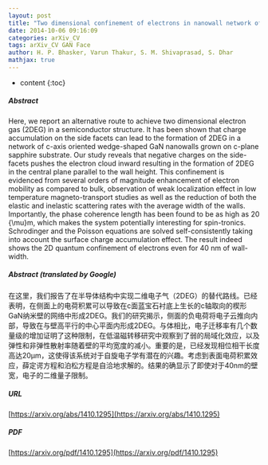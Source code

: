 ```yaml
---
layout: post
title: "Two dimensional confinement of electrons in nanowall network of GaN leading to high mobility and phase coherence"
date: 2014-10-06 09:16:09
categories: arXiv_CV
tags: arXiv_CV GAN Face
author: H. P. Bhasker, Varun Thakur, S. M. Shivaprasad, S. Dhar
mathjax: true
---
```


* content
{:toc}

##### Abstract
Here, we report an alternative route to achieve two dimensional electron gas (2DEG) in a semiconductor structure. It has been shown that charge accumulation on the side facets can lead to the formation of 2DEG in a network of c-axis oriented wedge-shaped GaN nanowalls grown on c-plane sapphire substrate. Our study reveals that negative charges on the side-facets pushes the electron cloud inward resulting in the formation of 2DEG in the central plane parallel to the wall height. This confinement is evidenced from several orders of magnitude enhancement of electron mobility as compared to bulk, observation of weak localization effect in low temperature magneto-transport studies as well as the reduction of both the elastic and inelastic scattering rates with the average width of the walls. Importantly, the phase coherence length has been found to be as high as 20 {\mu}m, which makes the system potentially interesting for spin-tronics. Schrodinger and the Poisson equations are solved self-consistently taking into account the surface charge accumulation effect. The result indeed shows the 2D quantum confinement of electrons even for 40 nm of wall-width.

##### Abstract (translated by Google)
在这里，我们报告了在半导体结构中实现二维电子气（2DEG）的替代路线。已经表明，在侧面上的电荷积累可以导致在c面蓝宝石衬底上生长的c轴取向的楔形GaN纳米壁的网络中形成2DEG。我们的研究揭示，侧面的负电荷将电子云推向内部，导致在与壁高平行的中心平面内形成2DEG。与体相比，电子迁移率有几个数量级的增加证明了这种限制，在低温磁转移研究中观察到了弱的局域化效应，以及弹性和非弹性散射率随着壁的平均宽度的减小。重要的是，已经发现相位相干长度高达20μm，这使得该系统对于自旋电子学有潜在的兴趣。考虑到表面电荷积累效应，薛定谔方程和泊松方程是自洽地求解的。结果的确显示了即使对于40nm的壁宽，电子的二维量子限制。

##### URL
[https://arxiv.org/abs/1410.1295](https://arxiv.org/abs/1410.1295)

##### PDF
[https://arxiv.org/pdf/1410.1295](https://arxiv.org/pdf/1410.1295)

